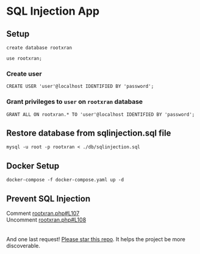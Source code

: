 # SQL Injection App

## Setup
```
create database rootxran
```
```
use rootxran;
```
### Create user
```
CREATE USER 'user'@localhost IDENTIFIED BY 'password';
```
### Grant privileges to `user` on `rootxran` database
```
GRANT ALL ON rootxran.* TO 'user'@localhost IDENTIFIED BY 'password';
```
## Restore database from sqlinjection.sql file
```
mysql -u root -p rootxran < ./db/sqlinjection.sql
```
## Docker Setup
```
docker-compose -f docker-compose.yaml up -d
```
## Prevent SQL Injection
Comment [rootxran.php#L107](https://github.com/rootxran/SQL-Injection-app/blob/c2658455568a9d91569032bf8a7ea1710ecaf1de/rootxran.php#L107)<br>
Uncomment [rootxran.php#L108](https://github.com/rootxran/SQL-Injection-app/blob/c2658455568a9d91569032bf8a7ea1710ecaf1de/rootxran.php#L108)
<br><br><br>
And one last request! [Please star this repo](https://github.com/rootxran/SQL-Injection-app). It helps the project be more discoverable.
